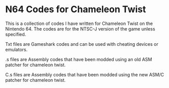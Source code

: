 # N64 Codes for Chameleon Twist

This is a collection of codes I have written for Chameleon Twist on the Nintendo 64. The codes are for the NTSC-J version of the game unless specified. 

Txt files are Gameshark codes and can be used with cheating devices or emulators.

.s files are Assembly codes that have been modded using an old ASM patcher for chameleon twist.

C.s files are Assembly codes that have been modded using the new ASM/C patcher for chameleon twist.
